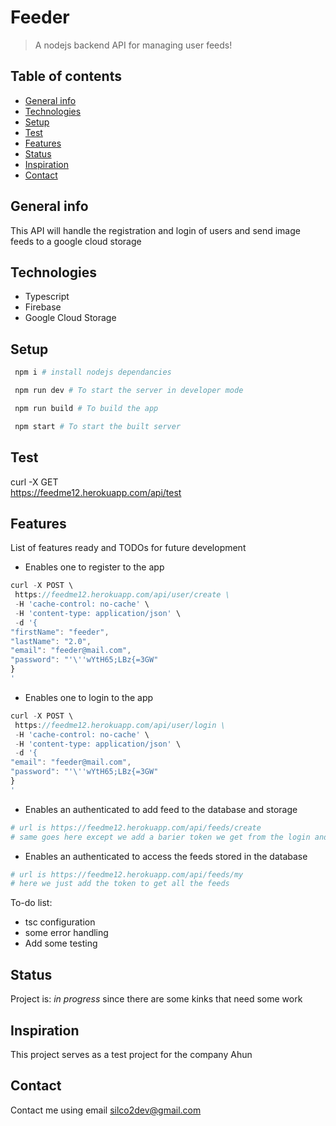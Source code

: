 # Feeder
> A nodejs backend API for managing user feeds!

## Table of contents
* [General info](#general-info)
* [Technologies](#technologies)
* [Setup](#setup)
* [Test](#test)
* [Features](#features)
* [Status](#status)
* [Inspiration](#inspiration)
* [Contact](#contact)

## General info
This API will handle the registration and login of users and send image feeds to a google cloud storage

## Technologies
* Typescript
* Firebase
* Google Cloud Storage

## Setup
   ```sh
    npm i # install nodejs dependancies

    npm run dev # To start the server in developer mode

    npm run build # To build the app

    npm start # To start the built server
   
   ```

## Test

curl -X GET \
 https://feedme12.herokuapp.com/api/test



## Features
List of features ready and TODOs for future development
* Enables one to register to the app
```js
curl -X POST \
 https://feedme12.herokuapp.com/api/user/create \
 -H 'cache-control: no-cache' \
 -H 'content-type: application/json' \
 -d '{
"firstName": "feeder",
"lastName": "2.0",
"email": "feeder@mail.com",
"password": "'\''wYtH65;LBz{=3GW"
}
'
```

* Enables one to login to the app

```js
curl -X POST \
 https://feedme12.herokuapp.com/api/user/login \
 -H 'cache-control: no-cache' \
 -H 'content-type: application/json' \
 -d '{
"email": "feeder@mail.com",
"password": "'\''wYtH65;LBz{=3GW"
}
'

```

* Enables an authenticated to add feed to the database and storage
```sh
# url is https://feedme12.herokuapp.com/api/feeds/create
# same goes here except we add a barier token we get from the login and add a file mapped as image and a caption mapped as caption
```
* Enables an authenticated to access the feeds stored in the database
```sh
# url is https://feedme12.herokuapp.com/api/feeds/my
# here we just add the token to get all the feeds
```
To-do list:
* tsc configuration
* some error handling
* Add some testing

## Status
Project is: _in progress_ since there are some kinks that need some work

## Inspiration
This project serves as a test project for the company Ahun

## Contact
Contact me using email silco2dev@gmail.com
